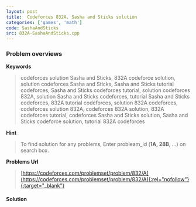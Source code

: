 ```yaml
---
layout: post
title:  Codeforces 832A. Sasha and Sticks solution
categories: ['games', 'math']
code: SashaAndSticks
src: 832A-SashaAndSticks.cpp
---
```

### **Problem overviews**

**Keywords**
> codeforces solution Sasha and Sticks, 832A codeforce solution, solution codeforces Sasha and Sticks, Sasha and Sticks tutorial codeforces, Sasha and Sticks codeforces tutorial, solution codeforces 832A, solution Sasha and Sticks codeforces, tutorial Sasha and Sticks codeforces, 832A tutorial codeforces, solution 832A codeforces, codeforces solution 832A, codeforces 832A solution, 832A codeforces tutorial, codeforces Sasha and Sticks solution, Sasha and Sticks codeforce solution, tutorial 832A codeforces

**Hint**
> To find solution for any problems, Enter probleam_id (**1A, 28B**, ...) on search box. 

**Problems Url**
> [https://codeforces.com/problemset/problem/832/A](https://codeforces.com/problemset/problem/832/A){:rel="nofollow"}{:target="_blank"}

#### **Solution**



